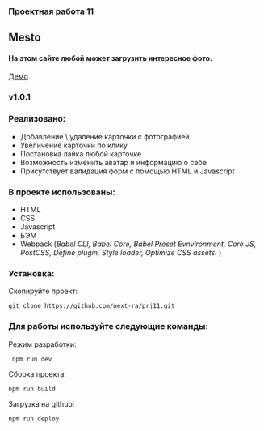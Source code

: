 ### Проектная работа 11
## Mesto
#### На этом сайте любой может загрузить интересное фото.

[Демо](https://next-ra.github.io/prj11/)

### v1.0.1

### Реализовано:
+ Добавление \ удаление карточки с фотографией
+ Увеличение карточки по клику 
+ Постановка лайка любой карточке
+ Возможность изменить аватар и информацию о себе
+ Присутствует валидация форм с помощью HTML и Javascript

### В проекте использованы:
+ HTML
+ CSS
+ Javascript
+ БЭМ
+ Webpack (*Babel CLI, Babel Core, Babel Preset Evnvironment, Сore JS, PostCSS, Define plugin, Style loader, Optimize CSS assets.* )
        
### Установка:

Скопируйте проект:

```
git clone https://github.com/next-ra/prj11.git
```

### Для работы используйте следующие команды:

Режим разработки:
```
 npm run dev
 ```

 Сборка проекта:
 ```
 npm run build
 ```

 Загрузка на github:

 ```
 npm run deploy
 ```

